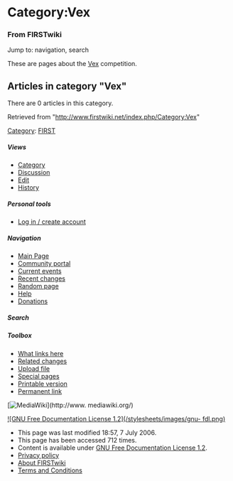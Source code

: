 # Category:Vex

### From FIRSTwiki

Jump to: navigation, search

These are pages about the [Vex](/index.php/Vex "Vex" ) competition.

  

## Articles in category "Vex"

There are 0 articles in this category.

Retrieved from "<http://www.firstwiki.net/index.php/Category:Vex>"

[Category](/index.php?title=Special:Categories&article=Category%3AVex
"Special:Categories" ): [FIRST](/index.php/Category:FIRST "Category:FIRST" )

##### Views

  * [Category](/index.php/Category:Vex)
  * [Discussion](/index.php?title=Category_talk:Vex&action=edit)
  * [Edit](/index.php?title=Category:Vex&action=edit)
  * [History](/index.php?title=Category:Vex&action=history)

##### Personal tools

  * [Log in / create account](/index.php?title=Special:Userlogin&returnto=Category:Vex)

[](/index.php/Main_Page "Main Page" )

##### Navigation

  * [Main Page](/index.php/Main_Page)
  * [Community portal](/index.php/FIRSTwiki:Community_portal)
  * [Current events](/index.php/Current_events)
  * [Recent changes](/index.php/Special:Recentchanges)
  * [Random page](/index.php/Special:Random)
  * [Help](/index.php/Help:Contents)
  * [Donations](/index.php/FIRSTwiki:Site_support)

##### Search



##### Toolbox

  * [What links here](/index.php/Special:Whatlinkshere/Category:Vex)
  * [Related changes](/index.php/Special:Recentchangeslinked/Category:Vex)
  * [Upload file](/index.php/Special:Upload)
  * [Special pages](/index.php/Special:Specialpages)
  * [Printable version](/index.php?title=Category:Vex&printable=yes)
  * [Permanent link](/index.php?title=Category:Vex&oldid=48549)

[![MediaWiki](/skins/common/images/poweredby_mediawiki_88x31.png)](http://www.
mediawiki.org/)

[![GNU Free Documentation License 1.2](/stylesheets/images/gnu-
fdl.png)](http://www.gnu.org/copyleft/fdl.html)

  * This page was last modified 18:57, 7 July 2006.
  * This page has been accessed 712 times.
  * Content is available under [GNU Free Documentation License 1.2](http://www.gnu.org/copyleft/fdl.html "http://www.gnu.org/copyleft/fdl.html" ).
  * [Privacy policy](/index.php/FIRSTwiki:Privacy_policy "FIRSTwiki:Privacy policy" )
  * [About FIRSTwiki](/index.php/FIRSTwiki:About "FIRSTwiki:About" )
  * [Terms and Conditions](/index.php/FIRSTwiki:Terms_and_conditions "FIRSTwiki:Terms and conditions" )


